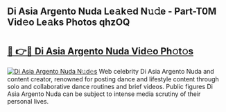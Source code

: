 ## Di Asia Argento Nuda Le𝚊k𝚎d N𝚞𝚍e - Part-T0M Vid𝚎o Le𝚊ks Photos qhzOQ

# <h2><a href="http://fbfpmfx.evod.top/?m=Di+Asia+Argento+Nuda">🔗 👉🔴 Di Asia Argento Nuda Vid𝚎o Ph𝚘t𝚘s</a></h2>

[![Di Asia Argento Nuda N𝚞d𝚎s](https://i.imgur.com/8V9OHl7.gif)](http://fbfpmfx.evod.top/?m=Di+Asia+Argento+Nuda)
Web celebrity Di Asia Argento Nuda and content creator, renowned for posting dance and lifestyle content through solo and collaborative dance routines and brief videos. Public figures Di Asia Argento Nuda can be subject to intense media scrutiny of their personal lives. 
